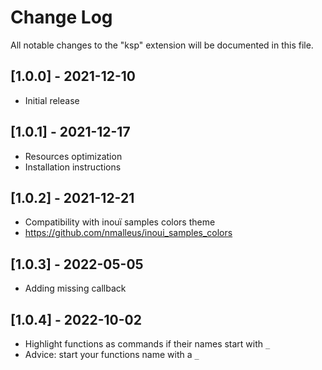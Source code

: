 # Change Log

All notable changes to the "ksp" extension will be documented in this file.

## [1.0.0] - 2021-12-10
- Initial release
## [1.0.1] - 2021-12-17
- Resources optimization
- Installation instructions
## [1.0.2] - 2021-12-21
- Compatibility with inouï samples colors theme
- https://github.com/nmalleus/inoui_samples_colors
## [1.0.3] - 2022-05-05
- Adding missing callback
## [1.0.4] - 2022-10-02
- Highlight functions as commands if their names start with `_`
- Advice: start your functions name with a `_`
